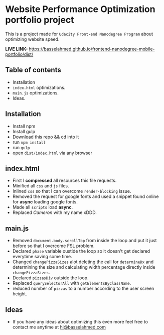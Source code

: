 # Website Performance Optimization portfolio project
This is a project made for `Udacity Front-end Nanodegree Program` about optimizing website speed.

**LIVE LINK:** https://basselahmed.github.io/frontend-nanodegree-mobile-portfolio/dist/

## Table of contents
- Installation
- `index.html` optimizations.
- `main.js` optimizations.
- Ideas.

## Installation
- Install npm
- Install gulp
- Download this repo && cd into it
- run `npm install`
- run `gulp`
- open `dist/index.html` via any browser

## index.html
- First I **compressed** all resources this file requests.
- Minified all `css` and `js` files.
- Inlined `css` so that I can overcome `render-blocking` issue.
- Removed the request for google fonts and used a snippet found online for **async** loading google fonts.
- Made all `scripts` load **async**.
- Replaced _Cameron_ with my name xDDD.

## main.js
- Removed `document.body.scrollTop` from inside the loop and put it just before so that I overcome FSL problem.
- Declared `phase` variable oustide the loop so it doesn't get declared everytime saving some time.
- Changed `changePizzaSizes` alot deleting the call for `determineDx` and determining the size and calculating width percentage directly inside `changePizzaSizes`.
- Declared `pizzasDiv` outside the loop.
- Replaced `querySelectorAll` with `getElementsByClassName`.
- reduced number of `pizzas` to a number according to the user screen height.

## Ideas
- If you have any ideas about optimizing this even more feel free to contact me anytime at [hi@basselahmed.com](mailto:hi@basselahmed.com)
